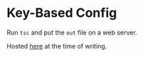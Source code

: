# Key-Based Config

Run `tsc` and put the `out` file on a web server.

Hosted [here](http://ctl-bucket-1.s3-website.eu-west-2.amazonaws.com/key-based-config/) at the time of writing.
